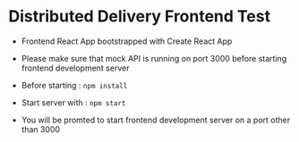 # Distributed Delivery Frontend Test

- Frontend React App bootstrapped with Create React App

- Please make sure that mock API is running on port 3000 before starting frontend development server

- Before starting : `npm install`

- Start server with : `npm start`

- You will be promted to start frontend development server on a port other than 3000
